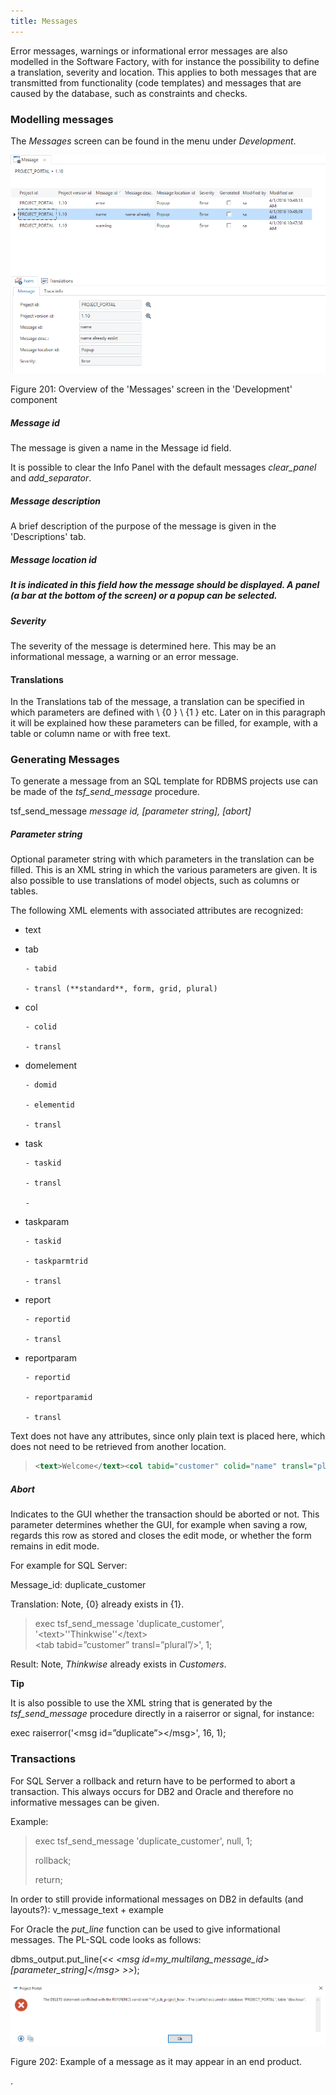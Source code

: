 ```yaml
---
title: Messages
---
```


Error messages, warnings or informational error messages are also modelled in the Software Factory, with for instance the possibility to define a translation, severity and location. This applies to both messages that are transmitted from functionality (code templates) and messages that are caused by the database, such as constraints and checks.

### Modelling messages

The *Messages* screen can be found in the menu under *Development*.

![](../assets/sf/image263.png)

Figure 201: Overview of the 'Messages' screen in the 'Development' component

##### Message id

The message is given a name in the Message id field.

It is possible to clear the Info Panel with the default messages *clear\_panel* and *add\_separator*.

##### Message description

A brief description of the purpose of the message is given in the 'Descriptions' tab.

##### Message location id

##### It is indicated in this field how the message should be displayed. A panel (a bar at the bottom of the screen) or a popup can be selected.

##### Severity

The severity of the message is determined here. This may be an informational message, a warning or an error message.

#### Translations

In the Translations tab of the message, a translation can be specified in which parameters are defined with \\ {0 } \\ {1 } etc. Later on in this paragraph it will be explained how these parameters can be filled, for example, with a table or column name or with free text.

### Generating Messages

To generate a message from an SQL template for RDBMS projects use can be made of the *tsf\_send\_message* procedure.

tsf\_send\_message **message id*, \[parameter string\], \[abort\]*

##### Parameter string

Optional parameter string with which parameters in the translation can be filled. This is an XML string in which the various parameters are given. It is also possible to use translations of model objects, such as columns or tables.

The following XML elements with associated attributes are recognized:

- text

- tab
    
      - tabid
    
      - transl (**standard**, form, grid, plural)

- col
    
      - colid
    
      - transl

- domelement
    
      - domid
    
      - elementid
    
      - transl

- task
    
      - taskid
    
      - transl
    
      - 
- taskparam
    
      - taskid
    
      - taskparmtrid
    
      - transl

- report
    
      - reportid
    
      - transl

- reportparam
    
      - reportid
    
      - reportparamid
    
      - transl

Text does not have any attributes, since only plain text is placed here, which does not need to be retrieved from another location.

>```xml
><text>Welcome</text><col tabid="customer" colid="name" transl="plural"/>
>````

##### Abort

Indicates to the GUI whether the transaction should be aborted or not. This parameter determines whether the GUI, for example when saving a row, regards this row as stored and closes the edit mode, or whether the form remains in edit mode.

For example for SQL Server:

Message\_id: duplicate\_customer

Translation: Note, {0} already exists in {1}.

> exec tsf\_send\_message 'duplicate\_customer', '\<text\>''Thinkwise''\</text\>  
> \<tab tabid=”customer” transl=”plural”/\>', 1;

Result: Note, *Thinkwise* already exists in *Customers*.

**Tip**

It is also possible to use the XML string that is generated by the *tsf\_send\_message* procedure directly in a raiserror or signal, for instance:

exec raiserror('\<msg id=”duplicate”\>\</msg\>', 16, 1);

### Transactions

For SQL Server a rollback and return have to be performed to abort a transaction. This always occurs for DB2 and Oracle and therefore no informative messages can be given.

Example:

> exec tsf\_send\_message 'duplicate\_customer', null, 1;
> 
> rollback;
> 
> return;

In order to still provide informational messages on DB2 in defaults (and layouts?): v\_message\_text + example

For Oracle the *put\_line* function can be used to give informational messages. The PL-SQL code looks as follows:

dbms\_output.put\_line(*\<\< \<msg id=*my\_multilang\_message\_id*\> \[parameter\_string\]\</msg\> \>\>*);

![](../assets/sf/image264.png)

Figure 202: Example of a message as it may appear in an end product.

.
